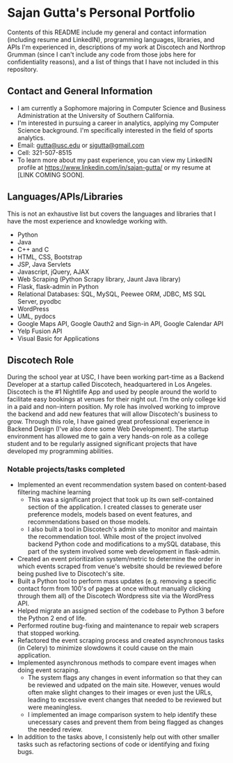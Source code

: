 # Sajan Gutta's Personal Portfolio
Contents of this README include my general and contact information (including resume and LinkedIN), programming languages, libraries, and APIs I'm experienced in, descriptions of my work at Discotech and Northrop Grumman (since I can't include any code from those jobs here for confidentiality reasons), and a list of things that I have not included in this repository.
## Contact and General Information
- I am currently a Sophomore majoring in Computer Science and Business Administration at the University of Southern California. 
- I'm interested in pursuing a career in analytics, applying my Computer Science background. I'm specifically interested in the field of sports analytics.
- Email: gutta@usc.edu or sjgutta@gmail.com
- Cell: 321-507-8515
- To learn more about my past experience, you can view my LinkedIN profile at https://www.linkedin.com/in/sajan-gutta/ or my resume at [LINK COMING SOON].

## Languages/APIs/Libraries
This is not an exhaustive list but covers the languages and libraries that I have the most experience and knowledge working with.
- Python
- Java
- C++ and C
- HTML, CSS, Bootstrap
- JSP, Java Servlets
- Javascript, jQuery, AJAX
- Web Scraping (Python Scrapy library, Jaunt Java library)
- Flask, flask-admin in Python
- Relational Databases: SQL, MySQL, Peewee ORM, JDBC, MS SQL Server, pyodbc
- WordPress
- UML, pydocs
- Google Maps API, Google Oauth2 and Sign-in API, Google Calendar API
- Yelp Fusion API
- Visual Basic for Applications

## Discotech Role
During the school year at USC, I have been working part-time as a Backend Developer at a startup called Discotech, headquartered in Los Angeles. Discotech is the #1 Nightlife App and used by people around the world to facilitate easy bookings at venues for their night out. I'm the only college kid in a paid and non-intern position. My role has involved working to improve the backend and add new features that will allow Discotech's business to grow. Through this role, I have gained great professional experience in Backend Design (I've also done some Web Development). The startup environment has allowed me to gain a very hands-on role as a college student and to be regularly assigned significant projects that have developed my programming abilities.
### Notable projects/tasks completed
* Implemented an event recommendation system based on content-based filtering machine learning
  - This was a significant project that took up its own self-contained section of the application. I created classes to generate user preference models, models based on event features, and recommendations based on those models.
  - I also built a tool in Discotech's admin site to monitor and maintain the recommendation tool. While most of the project involved backend Python code and modifications to a mySQL database, this part of the system involved some web development in flask-admin.
* Created an event prioritization system/metric to determine the order in which events scraped from venue's website should be reviewed before being pushed live to Discotech's site.
* Built a Python tool to perform mass updates (e.g. removing a specific contact form from 100's of pages at once without manually clicking through them all) of the Discotech Wordpress site via the WordPress API.
* Helped migrate an assigned section of the codebase to Python 3 before the Python 2 end of life.
* Performed routine bug-fixing and maintenance to repair web scrapers that stopped working.
* Refactored the event scraping process and created asynchronous tasks (in Celery) to minimize slowdowns it could cause on the main application.
* Implemented asynchronous methods to compare event images when doing event scraping.
  - The system flags any changes in event information so that they can be reviewed and udpated on the main site. However, venues would often make slight changes to their images or even just the URLs, leading to excessive event changes that needed to be reviewed but were meaningless.
  - I implemented an image comparison system to help identify these unecessary cases and prevent them from being flagged as changes the needed review.
* In addition to the tasks above, I consistenly help out with other smaller tasks such as refactoring sections of code or identifying and fixing bugs.
